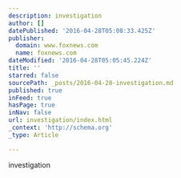 ```yaml
---
description: investigation
author: []
datePublished: '2016-04-28T05:08:33.425Z'
publisher:
  domain: www.foxnews.com
  name: foxnews.com
dateModified: '2016-04-28T05:05:45.224Z'
title: ''
starred: false
sourcePath: _posts/2016-04-28-investigation.md
published: true
inFeed: true
hasPage: true
inNav: false
url: investigation/index.html
_context: 'http://schema.org'
_type: Article

---
```

investigation